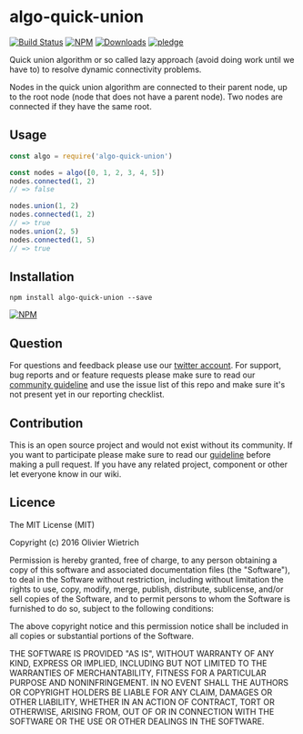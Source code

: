 # algo-quick-union

[![Build Status](https://travis-ci.org/bredele/algo-quick-union.svg?branch=master)](https://travis-ci.org/bredele/algo-quick-union)
[![NPM](https://img.shields.io/npm/v/algo-quick-union.svg?style=flat-square)](https://www.npmjs.com/package/algo-quick-union)
[![Downloads](https://img.shields.io/npm/dm/algo-quick-union.svg?style=flat-square)](http://npm-stat.com/charts.html?package=algo-quick-union)
[![pledge](https://bredele.github.io/contributing-guide/community-pledge.svg)](https://github.com/bredele/contributing-guide/blob/master/community.md)

Quick union algorithm or so called lazy approach (avoid doing work until we have to) to resolve dynamic connectivity problems.

Nodes in the quick union algorithm are connected to their parent node, up to the root node (node that does not have a parent node). Two nodes are connected if they have the same root.


## Usage

```javascript
const algo = require('algo-quick-union')

const nodes = algo([0, 1, 2, 3, 4, 5])
nodes.connected(1, 2)
// => false

nodes.union(1, 2)
nodes.connected(1, 2)
// => true
nodes.union(2, 5)
nodes.connected(1, 5)
// => true
```

## Installation

```shell
npm install algo-quick-union --save
```

[![NPM](https://nodei.co/npm/algo-quick-union.png)](https://nodei.co/npm/algo-quick-union/)

## Question

For questions and feedback please use our [twitter account](https://twitter.com/bredeleca). For support, bug reports and or feature requests please make sure to read our
<a href="https://github.com/bredele/contributing-guide/blob/master/community.md" target="_blank">community guideline</a> and use the issue list of this repo and make sure it's not present yet in our reporting checklist.

## Contribution

This is an open source project and would not exist without its community. If you want to participate please make sure to read our <a href="https://github.com/bredele/contributing-guide/blob/master/community.md" target="_blank">guideline</a> before making a pull request. If you have any related project, component or other let everyone know in our wiki.


## Licence

The MIT License (MIT)

Copyright (c) 2016 Olivier Wietrich

Permission is hereby granted, free of charge, to any person obtaining a copy
of this software and associated documentation files (the "Software"), to deal
in the Software without restriction, including without limitation the rights
to use, copy, modify, merge, publish, distribute, sublicense, and/or sell
copies of the Software, and to permit persons to whom the Software is
furnished to do so, subject to the following conditions:

The above copyright notice and this permission notice shall be included in all
copies or substantial portions of the Software.

THE SOFTWARE IS PROVIDED "AS IS", WITHOUT WARRANTY OF ANY KIND, EXPRESS OR
IMPLIED, INCLUDING BUT NOT LIMITED TO THE WARRANTIES OF MERCHANTABILITY,
FITNESS FOR A PARTICULAR PURPOSE AND NONINFRINGEMENT. IN NO EVENT SHALL THE
AUTHORS OR COPYRIGHT HOLDERS BE LIABLE FOR ANY CLAIM, DAMAGES OR OTHER
LIABILITY, WHETHER IN AN ACTION OF CONTRACT, TORT OR OTHERWISE, ARISING FROM,
OUT OF OR IN CONNECTION WITH THE SOFTWARE OR THE USE OR OTHER DEALINGS IN THE
SOFTWARE.
